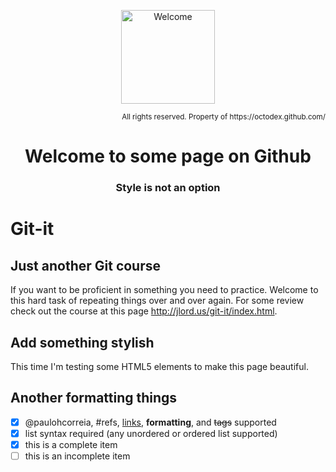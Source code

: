<p align="center">
  <img src="https://octodex.github.com/images/topguntocat.png" alt="Welcome" height="150 px" width="150 px">
</p>
<p align="right">
  <small>All rights reserved. Property of https://octodex.github.com/</small>
</p>
<h1 align="center">Welcome to some page on Github</h1>

<h3 align="center">Style is not an option</h3>

# Git-it

<h2>
  <span class='icon icon-info'></span> Just another Git course
</h2>

If you want to be proficient in something you need to practice. Welcome to this hard task of repeating things over and over again. For some review check out the course at this page http://jlord.us/git-it/index.html.

<h2>
  <span class='icon icon-device-camera-video'></span> Add something stylish
</h2>

This time I'm testing some HTML5 elements to make this page beautiful.

## Another formatting things

- [x] @paulohcorreia, #refs, [links](), **formatting**, and <del>tags</del> supported
- [x] list syntax required (any unordered or ordered list supported)
- [x] this is a complete item
- [ ] this is an incomplete item
